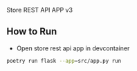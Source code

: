 Store REST API APP v3

## How to Run

* Open store rest api app in devcontainer

```bash
poetry run flask --app=src/app.py run
```